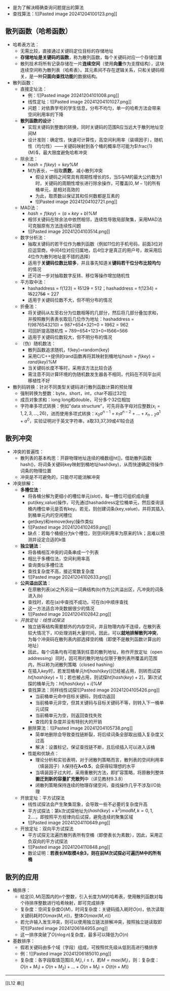 - 是为了解决精确查询问题提出的算法
- 查找算法：![[Pasted image 20241204100123.png]]
## 散列函数（哈希函数）

- 哈希表方法：
	- 无需比较，直接通过关键码定位目标的存储地址
	- **存储地址是关键码的函数**，称为散列函数，每个关键码对应一个存储位置
	- 散列技术将所有记录存储在一片**连续空间**（使用**向量**作为支撑结构），这块连续空间称为散列表（哈希表）。其元素间不存在逻辑关系，只和关键码相关，是一种**只面向查找功能**的数据结构。
- 散列函数：
	- 直接定址法：
		- 例：![[Pasted image 20241204101008.png]]
		- 线性定址：![[Pasted image 20241204101027.png]]
		- 问题：对依靠学号的学生信息，分布不均匀，单一的哈希方法会带来空间利用率的下降
	- **散列函数的设计**：
		- 实现关键码到整数的转换，同时关键码的范围R应当远大于散列地址空间M
		- 设计准则：确定性，快速可计算性，高空间利用率（装填因子），随机性（均匀性）——关键码映射到各个桶的概率尽可能为$\frac{1}{M}$，最大限度避免哈希冲突
	- 除余法：
		- $hash =f(key)=key \% M$
		- M为表长，一般取**质数**，减小散列冲突
			- 假设关键码之间常具有周期性增长的S，当S与M的最大公约数为1时，关键码的周期性增长进行除余操作，可覆盖$[0,M-1]$的所有桶单元，是相对高效的
			- 为此，取质数以保证其和任何数都是互素的
			- ![[Pasted image 20241204102721.png]]
	- MAD法：
		- $hash=f(key)=(a × key +b) \% M$
		- 相邻关键码在除余法中依然相邻，连续性导致局部聚集，采用MAD法可克服原有方法连续性问题
		- ![[Pasted image 20241204103514.png]]
	- 数字分析法：
		- 抽取关键码的若干位作为散列函数（例如11位的手机号码，前面3位对应运营商，中间4位对应归属地，后4位才是真正的用户号，故采用后4位作为散列地址是不错的选择）
		- 适用于**关键码位数比较多**，并且事先知道关**键码若干位分布比较均匀**的情况
		- 还可进一步对抽取数字反转、移位等操作增加随机性
	- 平方取中法：
		- hashaddress = f(123) = ~~1~~512~~9~~ = 512；hashaddress = f(1234) = ~~15~~227~~56~~ = 227
		- 适用于关键码位数不大，但不明分布的情况
	- 折叠法：
		- 将关键码从左至右分为位数相等的几部分，然后将几部分叠加求和，并按照散列表表长取后几位作为地址：hashaddress = f(9876543210) = 987+654+321+0 = ~~1~~962 = 962
		- 可回折提高随机性 = 789+654+123+0=~~1~~566=566
		- 适用于关键码位数较大，但不明分布的情况
	- （伪）随机数法：
		- 散列函数追求随机，f(key)=random(key)
		- 采用C/C++提供的rand函数再将其映射到桶地址$hash=f(key)=rand(key) \% M$
		- 当关键码长度不等时，采用该方法比较合适
		- 需注意不同计算环境的伪随机数发生器各不相同，代码在不同平台间移植性不好
- 散列码转换：针对不同类型关键码进行散列函数计算的预处理
	- 强制转换为整数：byte，short，int，char不超过32位
	- 成员对象求和：long long和double，可分多个32位相加
	- 字符串多项式转换：例如”data structure”，可先将各字母对应整数$(x_i=1,2,3,…,26)$，进而使用多项式转换：$x_0 a^{n-1}+x_1 a^{n-2}+…+x_{n-2} a^1+a^0$，实验证明对于英文字符串，a取33,37,39或41较合适
## 散列冲突

- 冲突的普遍性：
	- 散列表的基本构思：开辟物理地址连续的桶数组ht[]，借助散列函数hash()，将词条关键码key映射到桶地址hash(key)，从而快速确定待操作词条的物理位置
	- 冲突是不可避免的，只能尽可能消解冲突
- 冲突排解：
	- **多槽位法**：
		- 将各桶分解为更细小的槽位单元(slot)，每一槽位可组织成向量
		- put(key,value)操作，可先通过hashaddress定位桶单元，然后查询该桶内槽位单元是否有key。若无，则创建词条(key,value)，并将其插入到桶单元内的空闲槽位
		- get(key)和remove(key)操作类似
		- ![[Pasted image 20241204102459.png]]
		- 缺点：若每个桶细分为k个槽位，则空间利用率为原来的1/k；且难以预测并设定合适的k值
	- **独立链法**：
		- 将各桶相互冲突的词条串成一个列表
		- 相比于多槽位法，空间利用率高
		- 查询类似多槽位法
		- 查找复杂度不高，接近常数复杂度
		- ![[Pasted image 20241204102633.png]]
	- **公共溢出区法**：
		- 在原散列表(a)之外另设一词典结构(b)作为公共溢出区，凡冲突的词条进入(b)
		- 查找时，若在(a)中查找不成功，可在(b)中顺序查找
		- 这一方法适合冲突数据很少的情况
		- ![[Pasted image 20241204102842.png]]
	- *开放定址：线性试探法*
		- 独立链等结构需要额外的内存空间，并且物理内存不连续，在散列表较大情况下，IO处理消耗大量时间，因此，可以**就地排解散列冲突**，为每个冲突码在散列表内部选择空的桶（即使不是散列函数计算出的地址）
		- 因此，每个词条均有可能落到任意的散列地址，称作开放定址（open addressing）同时，因可用的散列地址仅限于散列表所覆盖的范围内，所以称为闭散列策略（closed hashing）
		- 在插入$key$时，若发现桶单元$ht[hash(key)]$已经被占用，则转而试探$ht[hash(key)+1]$；若也被占用，则试探$ht[hash(key)+2]$，第i次试探的桶单元为：$ht[hash(key)+i] \% M$
		- 查找算法：同样线性试探![[Pasted image 20241204105426.png]]
			- 当前桶单元命中目标关键码，则成功返回
			- 当前桶单元非空，但其关键码与目标关键码不等，则转入下一桶单元试探
			- 当前桶单元为空，则返回查找失败
			- 查找的复杂度并没有特别大的开销
		- 删除算法：![[Pasted image 20241204105738.png]]
			- 简单地删除会导致查找链断裂，将后续词条全部取出插入复杂度又过高
			- 解决：设置标记，保证查找链不断，且后续插入可以进入该桶
		- 性能和优缺点：
			- 理论分析和实验表明，对于闭散列策略而言，散列表的空间利用率（填装因子）λ保持在**λ<0.5**，会获得较理想的水平
			- 当填装因子过大时，采用重散列方法，即扩容策略，将原散列整体**搬迁到新的容量扩充散列**中（详见教材9.3.8）
			- 闭散列策略保持连续的物理存储空间，查找操作几乎不涉及I/O处理
	- 开放定址：平方试探法
		- 线性试探法会产生聚集现象，会导致一些不必要的复杂度升高
		- 平方试探法：第k次试探地址为$(hash(key)+k^2) mod M,  k=0,1,2….$，即按照平方规律向后试探，避免连续的聚集区域
		- ![[Pasted image 20241204110649.png]]
	- 开放定址：双向平方试探法
		- 平方试探无法遍历散列表所有空桶（即使表长为素数），因此，采用正负双向的平方试探法
		- ![[Pasted image 20241204110848.png]]
		- 数论证明：**若表长M取模4余3，则在前M次试探必可遍历M中的所有桶**
## 散列的应用

- 桶排序：
	- 给定$[0,M)$范围内的n个整数，引入长度为M的哈希表，使用散列函数对每个待排序整数进行哈希映射，即可完成排序
	- 复杂度：空间复杂度$O(M)$，时间复杂度：关键码插入耗时$O(n)$，依次读取关键码耗时$O(max(M,n))$，整体$O(max(M,n))$
	- 若允许输入发生冲突，则可以使用独立链法排解冲突，按照独立链读取即可![[Pasted image 20241206184955.png]]
	- 这一排序突破了$O(n\log n)$复杂度，最多可以降低为$O(n)$
- 基数排序：
	- 假若关键码由多个域（字段）组成，可按照优先级从低到高进行桶排序
	- 例：![[Pasted image 20241206185010.png]]
	- 复杂度：各字段取值范围$[0,M_i), i\leq t$，若$M=max(M_i)$，则：复杂度：$O(n+M_1)+ O(n+M_2)+ … + O(n+M_t) = O(t(n+M))$
---
[[L12 串]]